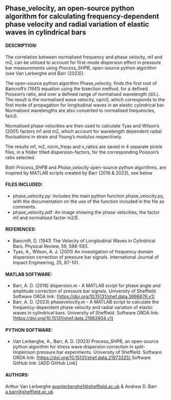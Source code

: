 ## Phase_velocity, an open-source python algorithm for calculating frequency-dependent phase velocity and radial variation of elastic waves in cylindrical bars

#### DESCRIPTION: 
The correlation between normalised frequency and phase velocity, m1 and m2, can be utilised to account for first-mode dispersion effect in pressure bar measurements using *Process_SHPB*, open-source python algorithm (see Van Lerberghe and Barr (2023)).

The open-source python algorithm Phase_velocity, finds the first root of Bancroft’s (1941) equation using the bisection method, for a defined Poisson’s ratio, and over a defined range of normalised wavelength (d/L). The result is the normalised wave velocity, cp/c0, which corresponds to the first mode of propagation for longitudinal waves in an elastic cylindrical bar. Normalised wavelengths are also converted to normalised frequencies, fa/c0.

Normalised phase velocities are then used to calculate Tyas and Wilson’s (2001) factors m1 and m2, which account for wavelength dependent radial fluctuations in strain and Young’s modulus respectively.

The results m1, m2, norm_freqs and v_ratios are saved in 4 separate pickle files, in a folder titled dispersion-factors, for the corresponding Poisson’s ratio selected.

Both *Process_SHPB* and *Phase_velocity* open-source python algorithms, are inspired by MATLAB scripts created by Barr (2016 & 2023), see below

#### FILES INCLUDED:
-	phase_velocity.py: Includes the main python function phase_velocity.py, with the documentation on the use of the function included in the file as comments.
-	phase_velocity.pdf: An image showing the phase velocities, the factor m1 and normalised factor m2/E.

#### REFERENCES:
-	Bancroft, D. (1941) The Velocity of Longitudinal Waves in Cylindrical Bars. Physical Review, 59, 588-593.
-	Tyas, A., Wilson, A. J. (2001) An investigation of frequency domain dispersion correction of pressure bar signals. International Journal of Impact Engineering, 25, 87-101.

#### MATLAB SOFTWARE:
- Barr, A. D. (2016) dispersion.m - A MATLAB script for phase angle and amplitude correction of pressure bar signals. University of Sheffield.
Software ORDA link: [https://doi.org/10.15131/shef.data.3996876.v1]
- Barr, A. D. (2023) phasevelocity.m - A MATLAB script to calculate the frequency-dependent phase velocity and
radial variation of elastic waves in cylindrical bars. University of Sheffield.
Software ORDA link: [https://doi.org/10.15131/shef.data.21982604.v1]

#### PYTHON SOFTWARE:
- Van Lerberghe, A., Barr, A. D. (2023) Process_SHPB, an open-source python algorithm for stress wave dispersion correction in split-Hopkinson pressure bar experiments. University of Sheffield.
Software ORDA link: [https://doi.org/10.15131/shef.data.21973325]
Software GitHub link: [ADD GitHub Link]

#### AUTHORS:
Arthur Van Lerberghe <avanlerberghe1@sheffield.ac.uk> & Andrew D. Barr <a.barr@sheffield.ac.uk>.
